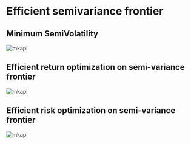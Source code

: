 # Efficient semivariance frontier

## Minimum SemiVolatility
![mkapi](skportfolio.frontier.MinimumSemiVolatility)

## Efficient return optimization on semi-variance frontier
![mkapi](skportfolio.frontier.MeanSemiVarianceEfficientReturn)

## Efficient risk optimization on semi-variance frontier
![mkapi](skportfolio.frontier.MeanSemiVarianceEfficientRisk)

